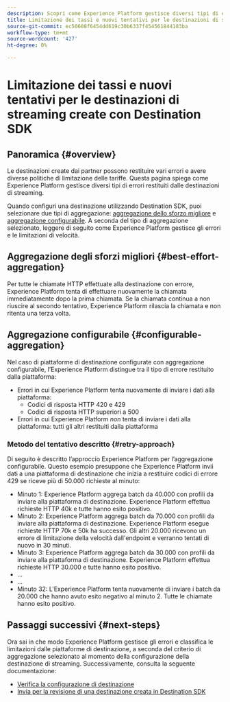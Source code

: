 ```yaml
---
description: Scopri come Experience Platform gestisce diversi tipi di errori restituiti dalle destinazioni di streaming e come tenta nuovamente di inviare dati alla piattaforma di destinazione.
title: Limitazione dei tassi e nuovi tentativi per le destinazioni di streaming create con Destination SDK
source-git-commit: ec50608f6454dd619c30b6337f454561844183ba
workflow-type: tm+mt
source-wordcount: '427'
ht-degree: 0%

---
```


# Limitazione dei tassi e nuovi tentativi per le destinazioni di streaming create con Destination SDK

## Panoramica {#overview}

Le destinazioni create dai partner possono restituire vari errori e avere diverse politiche di limitazione delle tariffe. Questa pagina spiega come Experience Platform gestisce diversi tipi di errori restituiti dalle destinazioni di streaming.

Quando configuri una destinazione utilizzando Destination SDK, puoi selezionare due tipi di aggregazione: [aggregazione dello sforzo migliore](/help/destinations/destination-sdk/destination-configuration.md#best-effort-aggregation) e [aggregazione configurabile](/help/destinations/destination-sdk/destination-configuration.md#configurable-aggregation). A seconda del tipo di aggregazione selezionato, leggere di seguito come Experience Platform gestisce gli errori e le limitazioni di velocità.

## Aggregazione degli sforzi migliori {#best-effort-aggregation}

Per tutte le chiamate HTTP effettuate alla destinazione con errore, Experience Platform tenta di effettuare nuovamente la chiamata immediatamente dopo la prima chiamata. Se la chiamata continua a non riuscire al secondo tentativo, Experience Platform rilascia la chiamata e non ritenta una terza volta.

## Aggregazione configurabile {#configurable-aggregation}

Nel caso di piattaforme di destinazione configurate con aggregazione configurabile, l’Experience Platform distingue tra il tipo di errore restituito dalla piattaforma:

* Errori in cui Experience Platform tenta nuovamente di inviare i dati alla piattaforma:
   * Codici di risposta HTTP 420 e 429
   * Codici di risposta HTTP superiori a 500
* Errori in cui Experience Platform *non* tenta di inviare i dati alla piattaforma: tutti gli altri restituiti dalla piattaforma

### Metodo del tentativo descritto {#retry-approach}

Di seguito è descritto l’approccio Experience Platform per l’aggregazione configurabile. Questo esempio presuppone che Experience Platform invii dati a una piattaforma di destinazione che inizia a restituire codici di errore 429 se riceve più di 50.000 richieste al minuto:

* Minuto 1: Experience Platform aggrega batch da 40.000 con profili da inviare alla piattaforma di destinazione. Experience Platform effettua richieste HTTP 40k e tutte hanno esito positivo.
* Minuto 2: Experience Platform aggrega batch da 70.000 con profili da inviare alla piattaforma di destinazione. Experience Platform esegue richieste HTTP 70k e 50k ha successo. Gli altri 20.000 ricevono un errore di limitazione della velocità dall&#39;endpoint e verranno tentati di nuovo in 30 minuti.
* Minuto 3: Experience Platform aggrega batch da 30.000 con profili da inviare alla piattaforma di destinazione. Experience Platform effettua richieste HTTP 30.000 e tutte hanno esito positivo.
* ...
* ...
* Minuto 32: L&#39;Experience Platform tenta nuovamente di inviare i batch da 20.000 che hanno avuto esito negativo al minuto 2. Tutte le chiamate hanno esito positivo.

## Passaggi successivi {#next-steps}

Ora sai in che modo Experience Platform gestisce gli errori e classifica le limitazioni dalle piattaforme di destinazione, a seconda del criterio di aggregazione selezionato al momento della configurazione della destinazione di streaming. Successivamente, consulta la seguente documentazione:

* [Verifica la configurazione di destinazione](/help/destinations/destination-sdk/test-destination.md)
* [Invia per la revisione di una destinazione creata in Destination SDK](/help/destinations/destination-sdk/submit-destination.md)
